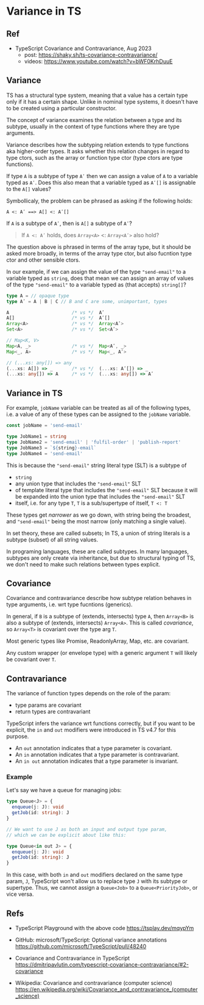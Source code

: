 # Variance in TS

## Ref

* TypeScript Covariance and Contravariance, Aug 2023
  - post: https://shaky.sh/ts-covariance-contravariance/
  - videos: https://www.youtube.com/watch?v=bWF0KrhDuuE


## Variance

TS has a structural type system, meaning that a value has a certain type only if it has a certain shape. Unlike in nominal type systems, it doesn't have to be created using a particular constructor.


The concept of variance examines the relation between a type and its subtype, usually in the context of type functions where they are type arguments.

Variance describes how the subtyping relation extends to type functions aka higher-order types. It asks whether this relation changes in regard to type ctors, such as the array or function type ctor (type ctors are type functions).

If type `A` is a subtype of type `Aʹ` 
then we can assign a value of `A` 
to a variable typed as `Aʹ`.
Does this also mean that 
a variable typed as `Aʹ[]` 
is assignable to the `A[]` values?

Symbollicaly, the problem can be phrased as asking if the following holds:

`A <: Aʹ ==> A[] <: Aʹ[]`

If `A` is a subtype of `Aʹ`, then is `A[]` a subtype of `Aʹ`?

>If `A <: Aʹ` holds, does `Array<A>` <: `Array<Aʹ>` also hold?

The question above is phrased in terms of the array type, but it should be asked more broadly, in terms of the array type ctor, but also fucntion type ctor and other sensible ctors.


In our example, if we can assign the value of the type `"send-email"` to a variable typed as `string`, does that mean we can assign an array of values of the type `"send-email"` to a variable typed as (that accepts) `string[]`?



```ts
type A = // opaque type
type Aʹ = A | B | C // B and C are some, unimportant, types

A                       /* vs */  Aʹ
A[]                     /* vs */  Aʹ[]
Array<A>                /* vs */  Array<Aʹ>
Set<A>                  /* vs */  Set<Aʹ>

// Map<K, V>
Map<A, _>               /* vs */  Map<Aʹ, _>
Map<_, A>               /* vs */  Map<_, Aʹ>

// (...xs: any[]) => any
(...xs: A[]) => _       /* vs */  (...xs: Aʹ[]) => _
(...xs: any[]) => A     /* vs */  (...xs: any[]) => Aʹ
```


## Variance in TS

For example, `jobName` variable can be treated as all of the following types, i.e. a value of any of these types can be assigned to the `jobName` variable.

```ts
const jobName = 'send-email'

type JobName1 = string
type JobName2 = 'send-email' | 'fulfil-order' | 'publish-report'
type JobName3 = `${string}-email`
type JobName4 = 'send-email'
```

This is because the `"send-email"` string literal type (SLT) is a subtype of
- `string`
- any union type that includes the `"send-email"` SLT
- of template literal type that includes the `"send-email"` SLT because it will be expanded into the union type that includes the `"send-email"` SLT
- itself, i.e. for any type `T`, `T` is a sub/supertype of itself, `T <: T`

These types get *narrower* as we go down, with string being the broadest, and `"send-email"` being the most narrow (only matching a single value).

In set theory, these are called subsets; In TS, a union of string literals is a subtype (subset) of all string values.

In programing languages, these are called subtypes. In many languages, subtypes are only create via inheritance, but due to structural typing of TS, we don't need to make such relations between types explicit.

## Covariance

Covariance and contravariance describe how subtype relation behaves in type arguments, i.e. wrt type fucntions (generics).

In general, if `B` is a subtype of (extends, intersects) type `A`, then `Array<B>` is also a subtype of (extends, intersects) `Array<A>`. This is called *covariance*, so `Array<T>` is covariant over the type arg `T`.

Most generic types like Promise, ReadonlyArray, Map, etc. are covariant.

Any custom wrapper (or envelope type) with a generic argument `T` will likely be covariant over `T`.

## Contravariance

The variance of function types depends on the role of the param:
- type params are covariant
- return types are contravariant

TypeScript infers the variance wrt functions correctly, but if you want to be explicit, the `in` and `out` modifiers were introduced in TS v4.7 for this purpose.

- An `out` annotation indicates that a type parameter is covariant.
- An `in` annotation indicates that a type parameter is contravariant.
- An `in out` annotation indicates that a type parameter is invariant.


### Example

Let's say we have a queue for managing jobs:

```ts
type Queue<J> = {
  enqueue(j: J): void
  getJob(id: string): J
}

// We want to use J as both an input and output type param,
// which we can be explicit about like this:

type Queue<in out J> = {
  enqueue(j: J): void
  getJob(id: string): J
}
```

In this case, with both `in` and `out` modifiers declared on the same type param, `J`, TypeScript won't allow us to replace type `J` with its subtype or supertype. Thus, we cannot assign a `Queue<Job>` to a `Queue<PriorityJob>`, or vice versa.


## Refs

* TypeScript Playground with the above code
  https://tsplay.dev/mqypYm

* GitHub: microsoft/TypeScript: Optional variance annotations
  https://github.com/microsoft/TypeScript/pull/48240

* Covariance and Contravariance in TypeScript
  https://dmitripavlutin.com/typescript-covariance-contravariance/#2-covariance

* Wikipedia: Covariance and contravariance (computer science)
  https://en.wikipedia.org/wiki/Covariance_and_contravariance_(computer_science)
